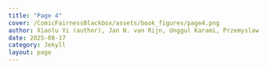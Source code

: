 ```yaml
---
title: "Page 4"
cover: /ComicFairnessBlackbox/assets/book_figures/page4.png
author: Xiaolu Yi (author), Jan N. van Rijn, Unggul Karami, Przemyslaw Biecek, Francien Dechesne (supervisors)
date: 2025-08-17
category: Jekyll
layout: page
---
```

